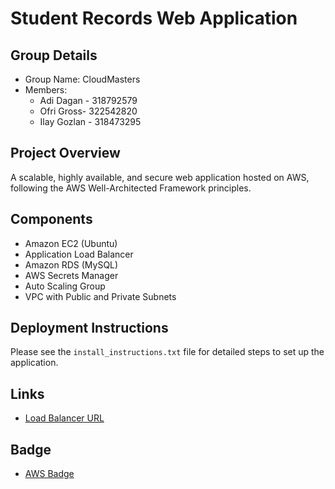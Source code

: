 # Student Records Web Application

## Group Details
- Group Name: CloudMasters
- Members:
  - Adi Dagan - 318792579
  - Ofri Gross- 322542820
  - Ilay Gozlan - 318473295

## Project Overview
A scalable, highly available, and secure web application hosted on AWS, following the AWS Well-Architected Framework principles.

## Components
- Amazon EC2 (Ubuntu)
- Application Load Balancer
- Amazon RDS (MySQL)
- AWS Secrets Manager
- Auto Scaling Group
- VPC with Public and Private Subnets

## Deployment Instructions
Please see the `install_instructions.txt` file for detailed steps to set up the application.

## Links
- [Load Balancer URL](http://xyzloadbalancer-543429928.us-east-1.elb.amazonaws.com/)

## Badge
- [AWS Badge](#)
